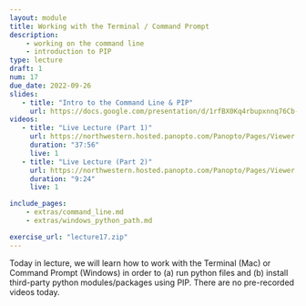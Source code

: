 ```yaml
---
layout: module
title: Working with the Terminal / Command Prompt
description:
    - working on the command line
    - introduction to PIP
type: lecture
draft: 1
num: 17
due_date: 2022-09-26
slides: 
   - title: "Intro to the Command Line & PIP"
     url: https://docs.google.com/presentation/d/1rfBX0Kq4rbupxnnq76Cb--tsrJ2RGl1x2bFiZA7WgVM/edit?usp=sharing
videos:
   - title: "Live Lecture (Part 1)"
     url: https://northwestern.hosted.panopto.com/Panopto/Pages/Viewer.aspx?id=0b852c70-cd21-4dd8-a68f-add300f6ed32
     duration: "37:56"
     live: 1
   - title: "Live Lecture (Part 2)"
     url: https://northwestern.hosted.panopto.com/Panopto/Pages/Viewer.aspx?id=97ffb039-43c3-43a2-ba59-add301026b68
     duration: "9:24"
     live: 1

include_pages: 
    - extras/command_line.md
    - extras/windows_python_path.md

exercise_url: "lecture17.zip"
---
```


Today in lecture, we will learn how to work with the Terminal (Mac) or Command Prompt (Windows) in order to (a) run python files and (b) install third-party python modules/packages using PIP. There are no pre-recorded videos today. 